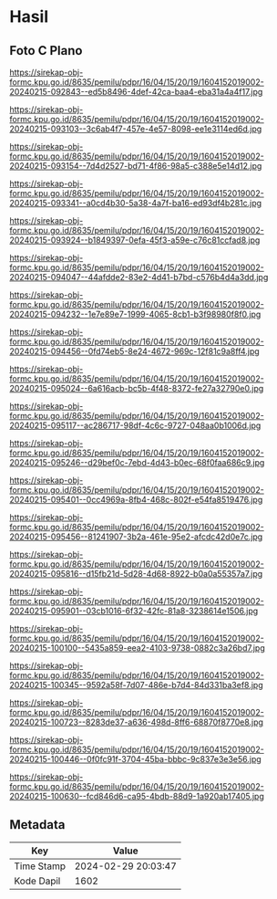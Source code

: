 # Hasil

## Foto C Plano

https://sirekap-obj-formc.kpu.go.id/8635/pemilu/pdpr/16/04/15/20/19/1604152019002-20240215-092843--ed5b8496-4def-42ca-baa4-eba31a4a4f17.jpg

https://sirekap-obj-formc.kpu.go.id/8635/pemilu/pdpr/16/04/15/20/19/1604152019002-20240215-093103--3c6ab4f7-457e-4e57-8098-ee1e3114ed6d.jpg

https://sirekap-obj-formc.kpu.go.id/8635/pemilu/pdpr/16/04/15/20/19/1604152019002-20240215-093154--7d4d2527-bd71-4f86-98a5-c388e5e14d12.jpg

https://sirekap-obj-formc.kpu.go.id/8635/pemilu/pdpr/16/04/15/20/19/1604152019002-20240215-093341--a0cd4b30-5a38-4a7f-ba16-ed93df4b281c.jpg

https://sirekap-obj-formc.kpu.go.id/8635/pemilu/pdpr/16/04/15/20/19/1604152019002-20240215-093924--b1849397-0efa-45f3-a59e-c76c81ccfad8.jpg

https://sirekap-obj-formc.kpu.go.id/8635/pemilu/pdpr/16/04/15/20/19/1604152019002-20240215-094047--44afdde2-83e2-4d41-b7bd-c576b4d4a3dd.jpg

https://sirekap-obj-formc.kpu.go.id/8635/pemilu/pdpr/16/04/15/20/19/1604152019002-20240215-094232--1e7e89e7-1999-4065-8cb1-b3f98980f8f0.jpg

https://sirekap-obj-formc.kpu.go.id/8635/pemilu/pdpr/16/04/15/20/19/1604152019002-20240215-094456--0fd74eb5-8e24-4672-969c-12f81c9a8ff4.jpg

https://sirekap-obj-formc.kpu.go.id/8635/pemilu/pdpr/16/04/15/20/19/1604152019002-20240215-095024--6a616acb-bc5b-4f48-8372-fe27a32790e0.jpg

https://sirekap-obj-formc.kpu.go.id/8635/pemilu/pdpr/16/04/15/20/19/1604152019002-20240215-095117--ac286717-98df-4c6c-9727-048aa0b1006d.jpg

https://sirekap-obj-formc.kpu.go.id/8635/pemilu/pdpr/16/04/15/20/19/1604152019002-20240215-095246--d29bef0c-7ebd-4d43-b0ec-68f0faa686c9.jpg

https://sirekap-obj-formc.kpu.go.id/8635/pemilu/pdpr/16/04/15/20/19/1604152019002-20240215-095401--0cc4969a-8fb4-468c-802f-e54fa8519476.jpg

https://sirekap-obj-formc.kpu.go.id/8635/pemilu/pdpr/16/04/15/20/19/1604152019002-20240215-095456--81241907-3b2a-461e-95e2-afcdc42d0e7c.jpg

https://sirekap-obj-formc.kpu.go.id/8635/pemilu/pdpr/16/04/15/20/19/1604152019002-20240215-095816--d15fb21d-5d28-4d68-8922-b0a0a55357a7.jpg

https://sirekap-obj-formc.kpu.go.id/8635/pemilu/pdpr/16/04/15/20/19/1604152019002-20240215-095901--03cb1016-6f32-42fc-81a8-3238614e1506.jpg

https://sirekap-obj-formc.kpu.go.id/8635/pemilu/pdpr/16/04/15/20/19/1604152019002-20240215-100100--5435a859-eea2-4103-9738-0882c3a26bd7.jpg

https://sirekap-obj-formc.kpu.go.id/8635/pemilu/pdpr/16/04/15/20/19/1604152019002-20240215-100345--9592a58f-7d07-486e-b7d4-84d331ba3ef8.jpg

https://sirekap-obj-formc.kpu.go.id/8635/pemilu/pdpr/16/04/15/20/19/1604152019002-20240215-100723--8283de37-a636-498d-8ff6-68870f8770e8.jpg

https://sirekap-obj-formc.kpu.go.id/8635/pemilu/pdpr/16/04/15/20/19/1604152019002-20240215-100446--0f0fc91f-3704-45ba-bbbc-9c837e3e3e56.jpg

https://sirekap-obj-formc.kpu.go.id/8635/pemilu/pdpr/16/04/15/20/19/1604152019002-20240215-100630--fcd846d6-ca95-4bdb-88d9-1a920ab17405.jpg


## Metadata

| Key        | Value               |
| ---------- | ------------------- |
| Time Stamp | 2024-02-29 20:03:47 |
| Kode Dapil | 1602                |



